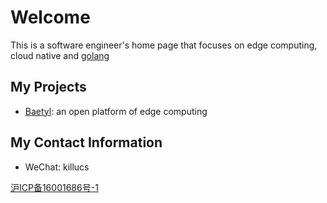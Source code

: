 # Welcome

This is a software engineer's home page that focuses on edge computing, cloud native and [golang](http://go-proverbs.github.io/)

## My Projects

- [Baetyl](https://github.com/baetyl/baetyl): an open platform of edge computing

## My Contact Information

- WeChat: killucs






[沪ICP备16001686号-1](https://beian.miit.gov.cn/)
